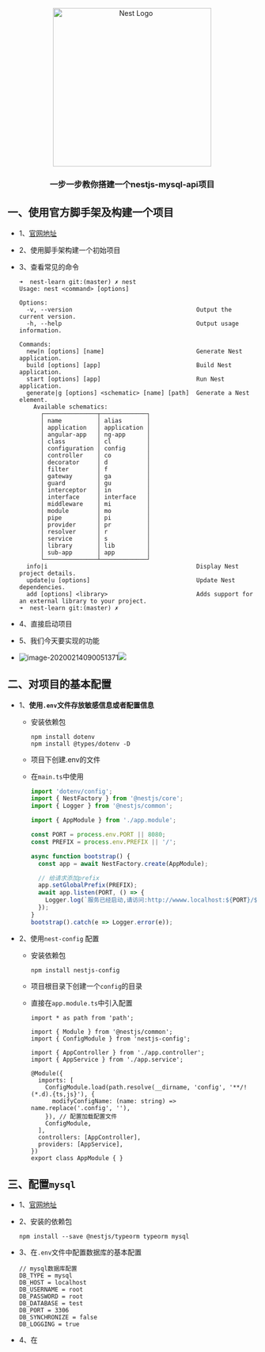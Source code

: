<p align="center">
  <a href="http://nestjs.com/" target="blank"><img src="https://nestjs.com/img/logo_text.svg" width="320" alt="Nest Logo" /></a>
</p>

<h3 align="center">一步一步教你搭建一个nestjs-mysql-api项目</h3>





## 一、使用官方脚手架及构建一个项目

* 1、[官网地址](https://docs.nestjs.com/cli/overview)

* 2、使用脚手架构建一个初始项目

* 3、查看常见的命令

  ```shell
  ➜  nest-learn git:(master) ✗ nest   
  Usage: nest <command> [options]
  
  Options:
    -v, --version                                   Output the current version.
    -h, --help                                      Output usage information.
  
  Commands:
    new|n [options] [name]                          Generate Nest application.
    build [options] [app]                           Build Nest application.
    start [options] [app]                           Run Nest application.
    generate|g [options] <schematic> [name] [path]  Generate a Nest element.
      Available schematics:
        ┌───────────────┬─────────────┐
        │ name          │ alias       │
        │ application   │ application │
        │ angular-app   │ ng-app      │
        │ class         │ cl          │
        │ configuration │ config      │
        │ controller    │ co          │
        │ decorator     │ d           │
        │ filter        │ f           │
        │ gateway       │ ga          │
        │ guard         │ gu          │
        │ interceptor   │ in          │
        │ interface     │ interface   │
        │ middleware    │ mi          │
        │ module        │ mo          │
        │ pipe          │ pi          │
        │ provider      │ pr          │
        │ resolver      │ r           │
        │ service       │ s           │
        │ library       │ lib         │
        │ sub-app       │ app         │
        └───────────────┴─────────────┘
    info|i                                          Display Nest project details.
    update|u [options]                              Update Nest dependencies.
    add [options] <library>                         Adds support for an external library to your project.
  ➜  nest-learn git:(master) ✗ 
  ```

* 4、直接启动项目

* 5、我们今天要实现的功能

* ![image-20200214090051371](README.assets/image-20200214090051371.png)![](README.assets/image-20200214090138472.png)

## 二、对项目的基本配置

* 1、**使用`.env`文件存放敏感信息或者配置信息**

  * 安装依赖包

    ```shell
    npm install dotenv
    npm install @types/dotenv -D
    ```

  * 项目下创建.env的文件

  * 在`main.ts`中使用

    ```typescript
    import 'dotenv/config';
    import { NestFactory } from '@nestjs/core';
    import { Logger } from '@nestjs/common';
    
    import { AppModule } from './app.module';
    
    const PORT = process.env.PORT || 8080;
    const PREFIX = process.env.PREFIX || '/';
    
    async function bootstrap() {
      const app = await NestFactory.create(AppModule);
    
      // 给请求添加prefix
      app.setGlobalPrefix(PREFIX);
      await app.listen(PORT, () => {
        Logger.log(`服务已经启动,请访问:http://wwww.localhost:${PORT}/${PREFIX}`);
      });
    }
    bootstrap().catch(e => Logger.error(e));
    ```

* 2、使用`nest-config` 配置

  * 安装依赖包

    ```shell
    npm install nestjs-config
    ```

  * 项目根目录下创建一个`config`的目录

  * 直接在`app.module.ts`中引入配置

    ```shell
    import * as path from 'path';
    
    import { Module } from '@nestjs/common';
    import { ConfigModule } from 'nestjs-config';
    
    import { AppController } from './app.controller';
    import { AppService } from './app.service';
    
    @Module({
      imports: [
        ConfigModule.load(path.resolve(__dirname, 'config', '**/!(*.d).{ts,js}'), {
          modifyConfigName: (name: string) => name.replace('.config', ''),
        }), // 配置加载配置文件
        ConfigModule,
      ],
      controllers: [AppController],
      providers: [AppService],
    })
    export class AppModule { }
    ```

## 三、配置`mysql`

* 1、[官网地址](https://docs.nestjs.com/recipes/sql-typeorm)

* 2、安装的依赖包

  ```shell
  npm install --save @nestjs/typeorm typeorm mysql
  ```

* 3、在`.env`文件中配置数据库的基本配置

  ```shell
  // mysql数据库配置
  DB_TYPE = mysql
  DB_HOST = localhost
  DB_USERNAME = root
  DB_PASSWORD = root
  DB_DATABASE = test
  DB_PORT = 3306
  DB_SYNCHRONIZE = false
  DB_LOGGING = true
  ```

* 4、在